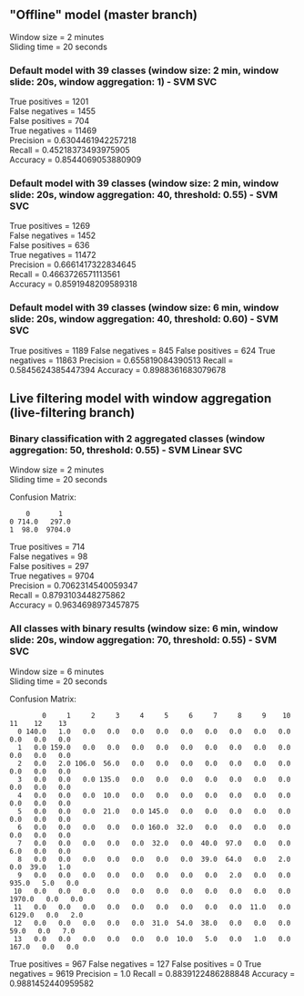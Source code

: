 ## "Offline" model (master branch)

Window size = 2 minutes  
Sliding time = 20 seconds

### Default model with 39 classes (window size: 2 min, window slide: 20s, window aggregation: 1) - SVM SVC

True positives =  1201  
False negatives =  1455  
False positives =  704  
True negatives =  11469  
Precision =  0.6304461942257218  
Recall =  0.45218373493975905  
Accuracy =  0.8544069053880909  

### Default model with 39 classes (window size: 2 min, window slide: 20s, window aggregation: 40, threshold: 0.55) - SVM SVC

True positives =  1269  
False negatives =  1452  
False positives =  636  
True negatives =  11472  
Precision =  0.6661417322834645  
Recall =  0.4663726571113561  
Accuracy =  0.8591948209589318  

### Default model with 39 classes (window size: 6 min, window slide: 20s, window aggregation: 40, threshold: 0.60) - SVM SVC

True positives =  1189
False negatives =  845
False positives =  624
True negatives =  11863
Precision =  0.655819084390513
Recall =  0.5845624385447394
Accuracy =  0.8988361683079678

## Live filtering model with window aggregation (live-filtering branch) 

### Binary classification with 2 aggregated classes (window aggregation: 50, threshold: 0.55) - SVM Linear SVC

Window size = 2 minutes  
Sliding time = 20 seconds

Confusion Matrix:

```
    0       1
0 714.0   297.0 
1  98.0  9704.0
```

True positives =  714  
False negatives =  98  
False positives =  297  
True negatives =  9704  
Precision =  0.7062314540059347  
Recall =  0.8793103448275862  
Accuracy =  0.9634698973457875  

### All classes with binary results (window size: 6 min, window slide: 20s, window aggregation: 70, threshold: 0.55) - SVM SVC

Window size = 6 minutes  
Sliding time = 20 seconds  

Confusion Matrix:

```
        0     1     2     3     4     5     6     7     8     9    10    11    12    13 
  0 140.0   1.0   0.0   0.0   0.0   0.0   0.0   0.0   0.0   0.0   0.0   0.0   0.0   0.0 
  1   0.0 159.0   0.0   0.0   0.0   0.0   0.0   0.0   0.0   0.0   0.0   0.0   0.0   0.0 
  2   0.0   2.0 106.0  56.0   0.0   0.0   0.0   0.0   0.0   0.0   0.0   0.0   0.0   0.0 
  3   0.0   0.0   0.0 135.0   0.0   0.0   0.0   0.0   0.0   0.0   0.0   0.0   0.0   0.0 
  4   0.0   0.0   0.0  10.0   0.0   0.0   0.0   0.0   0.0   0.0   0.0   0.0   0.0   0.0 
  5   0.0   0.0   0.0  21.0   0.0 145.0   0.0   0.0   0.0   0.0   0.0   0.0   0.0   0.0 
  6   0.0   0.0   0.0   0.0   0.0 160.0  32.0   0.0   0.0   0.0   0.0   0.0   0.0   0.0 
  7   0.0   0.0   0.0   0.0   0.0  32.0   0.0  40.0  97.0   0.0   0.0   6.0   0.0   0.0 
  8   0.0   0.0   0.0   0.0   0.0   0.0   0.0  39.0  64.0   0.0   2.0   0.0  39.0   1.0 
  9   0.0   0.0   0.0   0.0   0.0   0.0   0.0   0.0   2.0   0.0   0.0 935.0   5.0   0.0 
 10   0.0   0.0   0.0   0.0   0.0   0.0   0.0   0.0   0.0   0.0   0.0 1970.0   0.0   0.0 
 11   0.0   0.0   0.0   0.0   0.0   0.0   0.0   0.0   0.0  11.0   0.0 6129.0   0.0   2.0 
 12   0.0   0.0   0.0   0.0   0.0  31.0  54.0  38.0   0.0   0.0   0.0  59.0   0.0   7.0 
 13   0.0   0.0   0.0   0.0   0.0   0.0  10.0   5.0   0.0   1.0   0.0 167.0   0.0   0.0 
```

True positives =  967
False negatives =  127
False positives =  0
True negatives =  9619
Precision =  1.0
Recall =  0.8839122486288848
Accuracy =  0.9881452440959582
